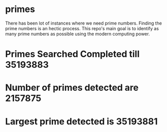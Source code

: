 # primes
There has been lot of instances where we need prime numbers. Finding the prime numbers is an hectic process. This repo's main goal is to identify as many prime numbers as possible using the modern computing power.

# Primes Searched Completed till 35193883
# Number of primes detected are 2157875
# Largest prime detected is 35193881
